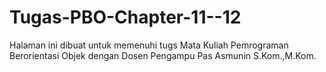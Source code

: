 # Tugas-PBO-Chapter-11--12
Halaman ini dibuat untuk memenuhi tugs Mata Kuliah Pemrograman Berorientasi Objek dengan Dosen Pengampu Pas Asmunin S.Kom.,M.Kom.
